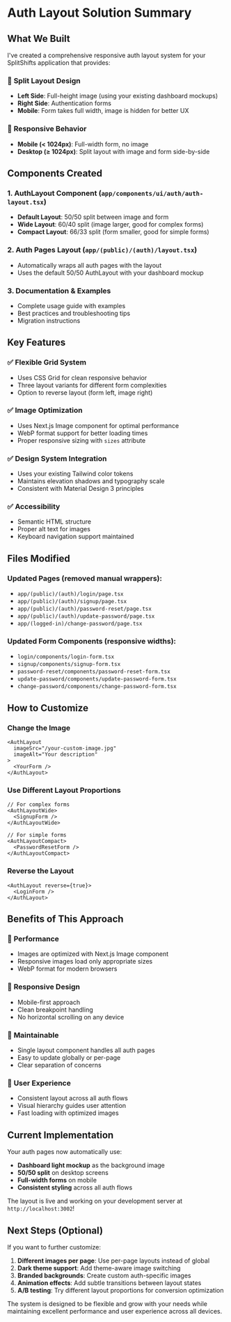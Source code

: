 # Auth Layout Solution Summary

## What We Built

I've created a comprehensive responsive auth layout system for your SplitShifts application that provides:

### 🎨 **Split Layout Design**
- **Left Side**: Full-height image (using your existing dashboard mockups)
- **Right Side**: Authentication forms
- **Mobile**: Form takes full width, image is hidden for better UX

### 📱 **Responsive Behavior**
- **Mobile (< 1024px)**: Full-width form, no image
- **Desktop (≥ 1024px)**: Split layout with image and form side-by-side

## Components Created

### 1. **AuthLayout Component** (`app/components/ui/auth/auth-layout.tsx`)
- **Default Layout**: 50/50 split between image and form
- **Wide Layout**: 60/40 split (image larger, good for complex forms)
- **Compact Layout**: 66/33 split (form smaller, good for simple forms)

### 2. **Auth Pages Layout** (`app/(public)/(auth)/layout.tsx`)
- Automatically wraps all auth pages with the layout
- Uses the default 50/50 AuthLayout with your dashboard mockup

### 3. **Documentation & Examples**
- Complete usage guide with examples
- Best practices and troubleshooting tips
- Migration instructions

## Key Features

### ✅ **Flexible Grid System**
- Uses CSS Grid for clean responsive behavior
- Three layout variants for different form complexities
- Option to reverse layout (form left, image right)

### ✅ **Image Optimization**
- Uses Next.js Image component for optimal performance
- WebP format support for better loading times
- Proper responsive sizing with `sizes` attribute

### ✅ **Design System Integration**
- Uses your existing Tailwind color tokens
- Maintains elevation shadows and typography scale
- Consistent with Material Design 3 principles

### ✅ **Accessibility**
- Semantic HTML structure
- Proper alt text for images
- Keyboard navigation support maintained

## Files Modified

### Updated Pages (removed manual wrappers):
- `app/(public)/(auth)/login/page.tsx`
- `app/(public)/(auth)/signup/page.tsx`
- `app/(public)/(auth)/password-reset/page.tsx`
- `app/(public)/(auth)/update-password/page.tsx`
- `app/(logged-in)/change-password/page.tsx`

### Updated Form Components (responsive widths):
- `login/components/login-form.tsx`
- `signup/components/signup-form.tsx`
- `password-reset/components/password-reset-form.tsx`
- `update-password/components/update-password-form.tsx`
- `change-password/components/change-password-form.tsx`

## How to Customize

### **Change the Image**
```tsx
<AuthLayout
  imageSrc="/your-custom-image.jpg"
  imageAlt="Your description"
>
  <YourForm />
</AuthLayout>
```

### **Use Different Layout Proportions**
```tsx
// For complex forms
<AuthLayoutWide>
  <SignupForm />
</AuthLayoutWide>

// For simple forms
<AuthLayoutCompact>
  <PasswordResetForm />
</AuthLayoutCompact>
```

### **Reverse the Layout**
```tsx
<AuthLayout reverse={true}>
  <LoginForm />
</AuthLayout>
```

## Benefits of This Approach

### 🚀 **Performance**
- Images are optimized with Next.js Image component
- Responsive images load only appropriate sizes
- WebP format for modern browsers

### 📐 **Responsive Design**
- Mobile-first approach
- Clean breakpoint handling
- No horizontal scrolling on any device

### 🔧 **Maintainable**
- Single layout component handles all auth pages
- Easy to update globally or per-page
- Clear separation of concerns

### 🎯 **User Experience**
- Consistent layout across all auth flows
- Visual hierarchy guides user attention
- Fast loading with optimized images

## Current Implementation

Your auth pages now automatically use:
- **Dashboard light mockup** as the background image
- **50/50 split** on desktop screens
- **Full-width forms** on mobile
- **Consistent styling** across all auth flows

The layout is live and working on your development server at `http://localhost:3002`!

## Next Steps (Optional)

If you want to further customize:

1. **Different images per page**: Use per-page layouts instead of global
2. **Dark theme support**: Add theme-aware image switching
3. **Branded backgrounds**: Create custom auth-specific images
4. **Animation effects**: Add subtle transitions between layout states
5. **A/B testing**: Try different layout proportions for conversion optimization

The system is designed to be flexible and grow with your needs while maintaining excellent performance and user experience across all devices.
